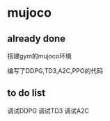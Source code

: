 # mujoco



already done 
-
搭建gym的mujoco环境

编写了DDPG,TD3,A2C,PPO的代码


to do list
-
调试DDPG
调试TD3
调试A2C





